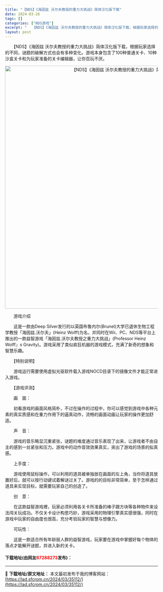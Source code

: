 ```yaml
---
title: "【NDS】《海因兹 沃尔夫教授的重力大挑战》简体汉化版下载"
date: 2024-03-26
tags: []
categories: ["NDS游戏"]
excerpt: "　　【NDS】《海因兹 沃尔夫教授的重力大挑战》简体汉化版下载，根据玩家选择的不同，谜题的破解方式也会有多种变化。游戏本身包含了100种普通关卡、10种沙盒关卡和为玩家准备的关卡编辑器，让你百玩不厌。 　　游戏介绍 　　这是一款由Deep Silver发行的以英国布鲁内尔(Brunel)大学已退休生&hellip;"
layout: post
---
```


 <p>　　【NDS】《海因兹 沃尔夫教授的重力大挑战》简体汉化版下载，根据玩家选择的不同，谜题的破解方式也会有多种变化。游戏本身包含了100种普通关卡、10种沙盒关卡和为玩家准备的关卡编辑器，让你百玩不厌。</p> <p align="center"><img align="" border="0" src="https://lad.sfcrom.cn/wp-content/uploads/2024/03/20240326_66022ad40d061.jpg" width="800" alt="【NDS】《海因兹 沃尔夫教授的重力大挑战》简体汉化版下载" /></p> <p>　　游戏介绍</p> <p>　　这是一款由Deep Silver发行的以英国布鲁内尔(Brunel)大学已退休生物工程学教授「海因兹.沃尔夫」(Heinz Wolff)为名，并同时在Wii、PC、NDS等平台上推出的一款益智游戏「海因兹.沃尔夫教授之重力大挑战」(Professor Heinz Wolff』s Gravity)。游戏采用了类似疯狂机器的游戏模式，充满了新奇的想象和智慧乐趣。</p> <p>　　【特别说明】</p> <p>　　游戏运行需要使用虚拟光驱软件载入游戏NOCD目录下的镜像文件才能正常进入游戏。</p> <p>　　【游戏评测】</p> <p>　　画　面：</p> <p>　　初看游戏的画面风格简朴，不过在操作的过程中，你可以感觉到游戏中各种元素的真实质感和在重力作用下的逼真动作，流畅的画面动画让玩家的操作更加舒适。</p> <p>　　声　音：</p> <p>　　游戏的音乐略显沉重紧张，谜题的难度通过音乐表现了出来，让游戏者不由自主的感到一丝紧张和压力。游戏中的动作音效效果真实，突出了游戏的场景的拟真感。</p> <p>　　上手度：</p> <p>　　游戏使用鼠标操作，可以利用的道具被单独放在画面的左上角，当你将道具放置好后，就可以按行动键试着解谜过关了。游戏的的目标非常简单，至于怎样通过道具来实现目标，就需要玩家自己的创造了。</p> <p>　　创　意：</p> <p>　　在这款益智游戏裡，玩家必须利用各关卡所准备的棒子跟方块等各种物件来设法闯关玩成功。不仅关卡设计构思巧妙，游戏采用的物理引擎真实感很强，同时在游戏中玩家的自由度也很高，充分考验玩家的智慧与想像力。</p> <p>　　可玩性：</p> <p>　　这是一款适合所有年龄层人群的益智游戏，玩家要在游戏中掌握好每个物体的落点才能解开谜题，并进入新的关卡。</p> <p><h4>下载地址(由网友<font color="red">67288273</font>发布)：</h4></p> 

---
📖 **下载地址/原文地址：** 本文最初发布于我的博客网站：[https://lad.sfcrom.cn/2024/03/35112/](https://lad.sfcrom.cn/2024/03/35112/)
